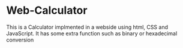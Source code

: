 # Web-Calculator
This is a Calculator implmented in a webside using html, CSS and JavaScript. It has some extra function such as binary or hexadecimal conversion
